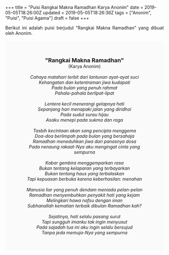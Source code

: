 +++
title = "Puisi Rangkai Makna Ramadhan Karya Anonim"
date = 2019-05-05T18:26:00Z
updated = 2019-05-05T18:26:36Z
tags = ["Anonim", "Puisi", "Puisi Agama"]
draft = false
+++

<div dir="ltr" style="text-align: left;" trbidi="on"><div dir="ltr" style="text-align: left;" trbidi="on"><div style="text-align: justify;">Berikut ini adalah puisi berjudul "Rangkai Makna Ramadhan" yang dibuat oleh Anonim.</div><br /><div style="background: #FAFAFA; font-size: 14px; height: auto; margin: 0 auto; padding: 50px; text-align: center; width: auto;"><span style="font-size: 18px;"><b>"Rangkai Makna Ramadhan"</b></span><br />(Karya Anonim)<br /><br /><i>Cahaya matahari terbit dari lantunan ayat-ayat suci<br />Kehangatan dan ketentraman jiwa kudapati<br />Pada bulan yang penuh rahmat<br />Pahala-pahala berlipat-lipat<br /><br />Lentera kecil menerangi gelapnya hati<br />Sepanjang hari menapaki jalan yang diridhoi<br />Pada sudut surau hijau<br />Asaku menepi pada sukma dan raga<br /><br />Tasbih kecintaan akan sang pencipta menggema<br />Doa-doa berlimpah pada bulan yang bersahaja<br />Ramadhan meneduhkan jiwa dari panasnya dosa<br />Pada nenaung rakaat-Nya aku mengingat cinta yang sempurna<br /><br />Kabar gembira menggemparkan rasa<br />Bukan tentang kelaparan yang terbayarkan<br />Bukan tentang haus yang terbalaskan<br />Tapi kepuasan berbuka karena keberhasilan: menahan<br /><br />Manusia liar yang penuh dendam meniada pelan-pelan<br />Ramadhan menyembuhkan penyakit hati yang kejam<br />Melingkari hawa nafsu dengan iman<br />Subhanallah kematian terbaik dibulan Ramadhan kah?<br /><br />Sejatinya, hati selalu pasang surut<br />Tapi sungguh imanku tak ingin menyusut<br />Pada sajadah tua ini aku ingin selalu bersujud<br />Tanpa jeda memuja-Nya yang sempurna</i> </div></div></div>
